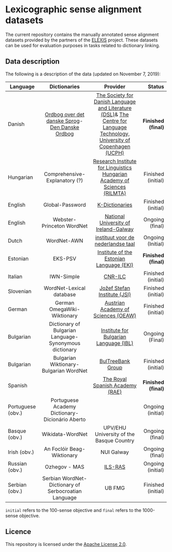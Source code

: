 # Lexicographic sense alignment datasets

The current repository contains the manually annotated sense alignment datasets provided by the partners of the [ELEXIS](https://elex.is/) project. These datasets can be used for evaluation purposes in tasks related to dictionary linking. 


## Data description

The following is a description of the data (updated on November 7, 2019): 

| Language        | Dictionaries     | Provider | Status |
| ------- |:-------:| :-----: | -----: |
| Danish      | [Ordbog over det danske Sprog](https://ordnet.dk/ods)-[Den Danske Ordbog](https://ordnet.dk/ddo) | [The Society for Danish Language and Literature (DSL)](https://dsl.dk/)& [The Centre for Language Technology, University of Copenhagen (UCPH)](https://cst.ku.dk)| **Finished (final)** |
| Hungarian | Comprehensive-Explanatory (?) |  [Research Institute for Linguistics Hungarian Academy of Sciences (RILMTA)](http://www.nytud.hu/eng/) | Finished (initial) |
| English | Global-Password |  [K-Dictionaries](https://www.lexicala.com/) | Finished (initial) |
| English | Webster-Princeton WordNet | [National University of Ireland-Galway](http://www.nuigalway.ie/)| Ongoing (final) |
| Dutch | WordNet-AWN| [instituut voor de nederlandse taal](https://ivdnt.org)| Ongoing (Initial) |
|Estonian| EKS-PSV | [Institute of the Estonian Language (EKI)](https://www.eki.ee)| **Finished (final)**|
|Italian| IWN-Simple | [CNR-ILC](http://www.ilc.cnr.it/)| Finished (initial)|
|Slovenian| WordNet-Lexical database | [Jožef Stefan Institute (JSI)](www.ijs.si)| Finished (initial)|
|German | German OmegaWiki-Wiktionary | [Austrian Academy of Sciences (OEAW)](https://www.oeaw.ac.at/en/austrian-academy-of-sciences/)| Finished (initial)|
|Bulgarian |Dictionary of Bulgarian Language-Synonymous dictionary| [Institute for Bulgarian Language (IBL)](http://ibl.bas.bg/en/)| Ongoing (Final)|
|Bulgarian |Bulgarian Wiktionary-Bulgarian WordNet | [BulTreeBank Group](http://bultreebank.org/bg/) | Finished (initial)|
|Spanish | | [The Royal Spanish Academy (RAE)](http://www.rae.es)| **Finished (final)** |
|Portuguese (obv.)| Portuguese Academy Dictionary-Dicionário Aberto ||Ongoing (initial) |
|Basque (obv.)|Wikidata-WordNet| UPV/EHU University of the Basque Country | Ongoing (final)|
|Irish (obv.)| An Foclóir Beag-Wiktionary | NUI Galway | Ongoing (final)|
|Russian (obv.)| Ozhegov - MAS | [ILS-RAS](https://elex.is/portfolio-item/ils-ras/) | Ongoing (initial)|
| Serbian (obv.) | Serbian WordNet-Dictionary of Serbocroatian Language | UB FMG | Finished (initial)|

`initial` refers to the 100-sense objective and `final` refers to the 1000-sense objective. 

## Licence

This repository is licensed under the [Apache License 2.0](https://raw.githubusercontent.com/elexis-eu/Sense-alignment-datasets/master/LICENSE).

